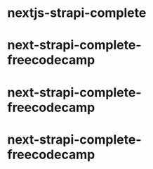 # nextjs-strapi-complete
# next-strapi-complete-freecodecamp
# next-strapi-complete-freecodecamp
# next-strapi-complete-freecodecamp
